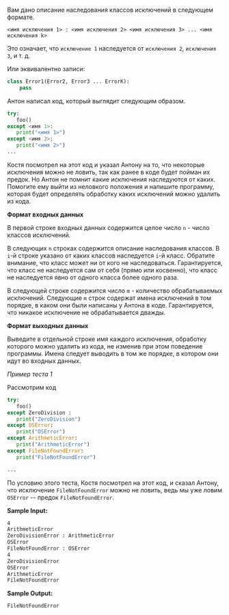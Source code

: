 Вам дано описание наследования классов исключений в следующем формате.

`<имя исключения 1> : <имя исключения 2> <имя исключения 3> ... <имя исключения k>`

Это означает, что `исключение 1` наследуется от `исключения 2`, `исключения 3`, и т. д.

Или эквивалентно записи:

```python
class Error1(Error2, Error3 ... ErrorK):
    pass
```

Антон написал код, который выглядит следующим образом.

```python
try:
   foo()
except <имя 1>:
   print("<имя 1>")
except <имя 2>:
   print("<имя 2>")
...
```

Костя посмотрел на этот код и указал Антону на то, что некоторые исключения можно не ловить, так как ранее в коде будет пойман их предок. Но Антон не помнит какие исключения наследуются от каких. Помогите ему выйти из неловкого положения и напишите программу, которая будет определять обработку каких исключений можно удалить из кода.

__Формат входных данных__

В первой строке входных данных содержится целое число `n` - число классов исключений.

В следующих `n` строках содержится описание наследования классов. В `i`-й строке указано от каких классов наследуется `i`-й класс. Обратите внимание, что класс может ни от кого не наследоваться. Гарантируется, что класс не наследуется сам от себя (прямо или косвенно), что класс не наследуется явно от одного класса более одного раза.

В следующей строке содержится число `m` - количество обрабатываемых исключений.
Следующие `m` строк содержат имена исключений в том порядке, в каком они были написаны у Антона в коде.
Гарантируется, что никакое исключение не обрабатывается дважды.

__Формат выходных данных__

Выведите в отдельной строке имя каждого исключения, обработку которого можно удалить из кода, не изменив при этом поведение программы. Имена следует выводить в том же порядке, в котором они идут во входных данных.

_Пример теста 1_

Рассмотрим код

```python
try:
   foo()
except ZeroDivision :
   print("ZeroDivision")
except OSError:
   print("OSError")
except ArithmeticError:
   print("ArithmeticError")
except FileNotFoundError:
   print("FileNotFoundError")

...
```

По условию этого теста, Костя посмотрел на этот код, и сказал Антону, что исключение `FileNotFoundError` можно не ловить, ведь мы уже ловим `OSError` -- предок `FileNotFoundError`.

__Sample Input:__
```sh
4
ArithmeticError
ZeroDivisionError : ArithmeticError
OSError
FileNotFoundError : OSError
4
ZeroDivisionError
OSError
ArithmeticError
FileNotFoundError
```

__Sample Output:__
```sh
FileNotFoundError
```
